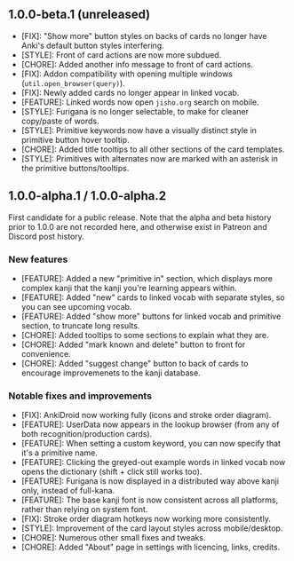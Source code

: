 ## 1.0.0-beta.1 (unreleased)

- [FIX]: "Show more" button styles on backs of cards no longer have Anki's default button styles interfering.
- [STYLE]: Front of card actions are now more subdued.
- [CHORE]: Added another info message to front of card actions.
- [FIX]: Addon compatibility with opening multiple windows (`util.open_browser(query)`).
- [FIX]: Newly added cards no longer appear in linked vocab.
- [FEATURE]: Linked words now open `jisho.org` search on mobile.
- [STYLE]: Furigana is no longer selectable, to make for cleaner copy/paste of words.
- [STYLE]: Primitive keywords now have a visually distinct style in primitive button hover tooltip.
- [CHORE]: Added title tooltips to all other sections of the card templates.
- [STYLE]: Primitives with alternates now are marked with an asterisk in the primitive buttons/tooltips.

## 1.0.0-alpha.1 / 1.0.0-alpha.2

First candidate for a public release. Note that the alpha and beta history prior to 1.0.0 are not recorded here, and otherwise exist in Patreon and Discord post history.

### New features

- [FEATURE]: Added a new "primitive in" section, which displays more complex kanji that the kanji you're learning appears within.
- [FEATURE]: Added "new" cards to linked vocab with separate styles, so you can see upcoming vocab.
- [FEATURE]: Added "show more" buttons for linked vocab and primitive section, to truncate long results.
- [CHORE]: Added tooltips to some sections to explain what they are.
- [CHORE]: Added "mark known and delete" button to front for convenience.
- [CHORE]: Added "suggest change" button to back of cards to encourage improvemenets to the kanji database.

### Notable fixes and improvements

- [FIX]: AnkiDroid now working fully (icons and stroke order diagram).
- [FEATURE]: UserData now appears in the lookup browser (from any of both recognition/production cards).
- [FEATURE]: When setting a custom keyword, you can now specify that it's a primitive name.
- [FEATURE]: Clicking the greyed-out example words in linked vocab now opens the dictionary (shift + click still works too).
- [FEATURE]: Furigana is now displayed in a distributed way above kanji only, instead of full-kana.
- [FEATURE]: The base kanji font is now consistent across all platforms, rather than relying on system font.
- [FIX]: Stroke order diagram hotkeys now working more consistently.
- [STYLE]: Improvement of the card layout styles across mobile/desktop.
- [CHORE]: Numerous other small fixes and tweaks.
- [CHORE]: Added "About" page in settings with licencing, links, credits.